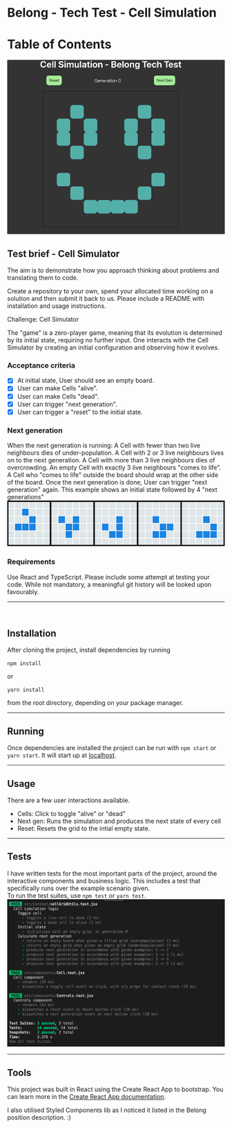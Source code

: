 # Belong - Tech Test - Cell Simulation

# Table of Contents

![Screenshot of project](./docs/screenshot.png)

## Test brief - Cell Simulator

The aim is to demonstrate how you approach thinking about problems and translating them to code.

Create a repository to your own, spend your allocated time working on a solution and then submit it back to us. Please include a README with installation and usage instructions.

Challenge: Cell Simulator

The "game" is a zero-player game, meaning that its evolution is determined by its initial state, requiring no further input. One interacts with the Cell Simulator by creating an initial configuration and observing how it evolves.

### Acceptance criteria

- [x] At initial state, User should see an empty board.
- [x] User can make Cells "alive".
- [x] User can make Cells "dead".
- [x] User can trigger "next generation".
- [x] User can trigger a "reset" to the initial state.

### Next generation

When the next generation is running:
A Cell with fewer than two live neighbours dies of under-population.
A Cell with 2 or 3 live neighbours lives on to the next generation.
A Cell with more than 3 live neighbours dies of overcrowding.
An empty Cell with exactly 3 live neighbours "comes to life".
A Cell who "comes to life" outside the board should wrap at the other side of the board.
Once the next generation is done, User can trigger "next generation" again.
This example shows an initial state followed by 4 "next generations"
![Example transitions](./docs/example.jpeg)

### Requirements

Use React and TypeScript.
Please include some attempt at testing your code.
While not mandatory, a meaningful git history will be looked upon favourably.

---

<br>
  
## Installation

After cloning the project, install dependencies by running

```
npm install
```

or

```
yarn install
```

from the root directory, depending on your package manager.

---

## Running

Once dependencies are installed the project can be run with `npm start` or `yarn start`. It will start up at [localhost](http://localhost:3000).

---

## Usage

There are a few user interactions available.

- Cells: Click to toggle "alive" or "dead"
- Next gen: Runs the simulation and produces the next state of every cell
- Reset: Resets the grid to the intial empty state.

---

## Tests

I have written tests for the most important parts of the project, around the interactive components and business logic. This includes a test that specifically runs over the example scenario given.  
To run the test suites, use `npm test` or `yarn test`.
![Screenshot of project](./docs/tests.png)

---

## Tools

This project was built in React using the Create React App to bootstrap.
You can learn more in the [Create React App documentation](https://facebook.github.io/create-react-app/docs/getting-started).

I also utilised Styled Components lib as I noticed it listed in the Belong position description. :)
